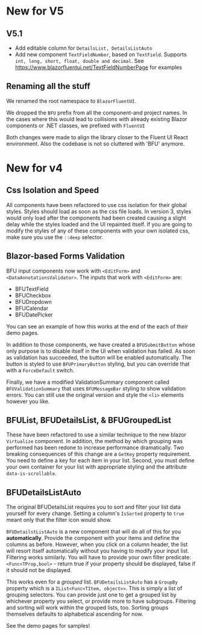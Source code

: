 # New for V5

## V5.1
- Add editable column for `DetailsList, DetailsListAuto` 
- Add new component `TextFieldNumber`, based on `TextField`. Supports `int, long, short, float, double and decimal`. 
  See https://www.blazorfluentui.net/TextFieldNumberPage for examples


## Renaming all the stuff
We renamed the root namespace to `BlazorFluentUI`.

We dropped the `BFU` prefix from all the component-and project names. In the cases where this would lead to collisions with already existing Blazor components or .NET classes, we prefixed with `FluentUI`

Both changes were made to align the library closer to the Fluent UI React environment. Also the codebase is not so cluttered with 'BFU' anymore.


# New for v4

## Css Isolation and Speed
All components have been refactored to use css isolation for their global styles.  Styles should load as soon as the css file loads.  In version 3, styles would only load after the components had been created causing a slight delay while the styles loaded and the UI repainted itself.  If you are going to modify the styles of any of these components with your own isolated css, make sure you use the `::deep` selector.

## Blazor-based Forms Validation
BFU input components now work with `<EditForm>` and `<DataAnnotationsValidator>`.  The inputs that work with `<EditForm>` are:
- BFUTextField
- BFUCheckbox
- BFUDropdown
- BFUCalendar
- BFUDatePicker

You can see an example of how this works at the end of the each of their demo pages.  

In addition to those components, we have created a `BFUSubmitButton` whose only purpose is to disable itself in the UI when validation has failed.  As soon as validation has succeeded, the button will be enabled automatically.  The button is styled to use `BFUPrimaryButton` styling, but you can override that with a `ForceDefault` switch.

Finally, we have a modified ValidationSummary component called `BFUValidationSummary` that uses `BFUMessageBar` styling to show validation errors.  You can still use the original version and style the `<li>` elements however you like.

## BFUList, BFUDetailsList, & BFUGroupedList
These have been refactored to use a similar technique to the new blazor `Virtualize` component.  In addition, the method by which grouping was performed has been redone to increase performance dramatically.  Two breaking consequences of this change are a `GetKey` property requirement.  You need to define a key for each item in your list.  Second, you must define your own container for your list with appropriate styling and the attribute `data-is-scrollable`.

## BFUDetailsListAuto 
The original BFUDetailsList requires you to sort and filter your list data yourself for every change.  Setting a column's `IsSorted` property to `true` meant only that the filter icon would show.  

`BFUDetailstListAuto` is a new component that will do all of this for you **automatically**.  Provide the component with your items and define the columns as before.  However, when you click on a column header, the list will resort itself automatically without you having to modify your input list.  Filtering works similarly.  You will have to provide your own filter predicate:  `<Func<TProp,bool>` - return true if your property should be displayed, false if it should not be displayed.  

This works even for a *grouped* list.  `BFUDetailsListAuto` has a `GroupBy` property which is a `IList<Func<TItem, object>>`.  This is simply a list of grouping selectors.  You can provide just one to get a grouped list by whichever property you select, or provide more to have subgroups.  Filtering and sorting will work within the grouped lists, too.  Sorting groups themselves defaults to alphabetical ascending for now.

See the demo pages for samples!
